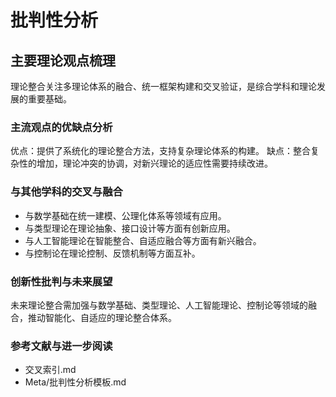 # 批判性分析

## 主要理论观点梳理

理论整合关注多理论体系的融合、统一框架构建和交叉验证，是综合学科和理论发展的重要基础。

### 主流观点的优缺点分析

优点：提供了系统化的理论整合方法，支持复杂理论体系的构建。
缺点：整合复杂性的增加，理论冲突的协调，对新兴理论的适应性需要持续改进。

### 与其他学科的交叉与融合

- 与数学基础在统一建模、公理化体系等领域有应用。
- 与类型理论在理论抽象、接口设计等方面有创新应用。
- 与人工智能理论在智能整合、自适应融合等方面有新兴融合。
- 与控制论在理论控制、反馈机制等方面互补。

### 创新性批判与未来展望

未来理论整合需加强与数学基础、类型理论、人工智能理论、控制论等领域的融合，推动智能化、自适应的理论整合体系。

### 参考文献与进一步阅读

- 交叉索引.md
- Meta/批判性分析模板.md
